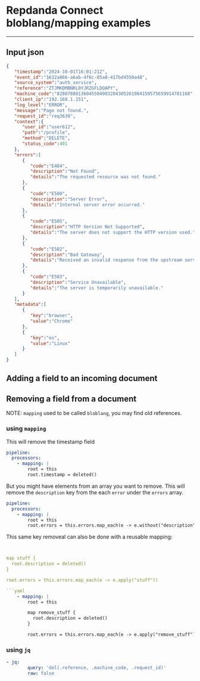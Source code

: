 

# Repdanda Connect bloblang/mapping examples


---

## Input json


```json
{
   "timestamp":"2024-10-01T16:01:21Z",
   "event_id":"1632a866-a6ab-4f6c-85a8-417bd4550a48",
   "source_system":"auth_service",
   "reference":"ZTJMKDMBNRLOYJRZGFLDQAPY",
   "machine_code":"82807888136045504903204305261984150575659914781168",
   "client_ip":"192.168.1.151",
   "log_level":"ERROR",
   "message":"Page not found.",
   "request_id":"req3630",
   "context":{
      "user_id":"user612",
      "path":"/profile",
      "method":"DELETE",
      "status_code":401
   },
   "errors":[
      {
         "code":"E404",
         "description":"Not Found",
         "details":"The requested resource was not found."
      },
      {
         "code":"E500",
         "description":"Server Error",
         "details":"Internal server error occurred."
      },
      {
         "code":"E505",
         "description":"HTTP Version Not Supported",
         "details":"The server does not support the HTTP version used."
      },
      {
         "code":"E502",
         "description":"Bad Gateway",
         "details":"Received an invalid response from the upstream server."
      },
      {
         "code":"E503",
         "description":"Service Unavailable",
         "details":"The server is temporarily unavailable."
      }
   ],
   "metadata":[
      {
         "key":"browser",
         "value":"Chrome"
      },
      {
         "key":"os",
         "value":"Linux"
      }
   ]
}
```

## Adding a field to an incoming document




## Removing a field from a document

NOTE:  `mapping` used to be called `bloblang`, you may find old references.

### using `mapping`

This will remove the timestamp field

```yaml
pipeline:
  processors:
    - mapping: |
        root = this
        root.timestamp = deleted()
```

But you might have elements from an array you want to remove.  This will remove the `description` key from the each `error` under the `errors` array.


```yaml
pipeline:
  processors:
    - mapping: |
        root = this
        root.errors = this.errors.map_each(e -> e.without("description"))
```

This same key removeal can also be done with a reusable mapping:

```yaml


map stuff {
  root.description = deleted()
}

root.errors = this.errors.map_each(e -> e.apply("stuff"))

```yaml
    - mapping: |
        root = this

        map remove_stuff {
          root.description = deleted()
        }

        root.errors = this.errors.map_each(e -> e.apply("remove_stuff"))
```



### using `jq`


```yaml
- jq:
        query: 'del(.reference, .machine_code, .request_id)'
        raw: false
```
